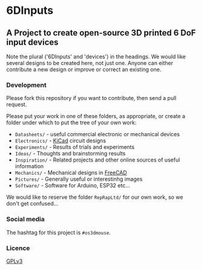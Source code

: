 # 6DInputs

## A Project to create open-source 3D printed 6 DoF input devices

Note the plural ('6DInputs' and 'devices') in the headings. We would like several designs to be created here, not just one. Anyone can either contribute a new design or improve or correct an existing one.

### Development

Please fork this repository if you want to contribute, then send a pull request.

Please put your work in one of these folders, as appropriate, or create a folder under which to put the tree of your own work:

 - `Datasheets/` - useful commercial electronic or mechanical devices
 - `Electronics/` - [KiCad](https://www.kicad.org/) circuit designs
 - `Experiments/` - Results of trials and experiments
 - `Ideas/` - Thoughts and brainstorming results
 - `Inspiration/` - Related projects and other online sources of useful information
 - `Mechanics/` - Mechanical designs in [FreeCAD](https://freecadweb.org)
 - `Pictures/` - Generally useful or interestinhg images
 - `Software/` - Software for Arduino, ESP32 etc...


We would like to reserve the folder `RepRapLtd/` for our own work, so we don't get confused...

### Social media

The hashtag for this project is `#os3dmouse`.

### Licence

[GPLv3](LICENCE)